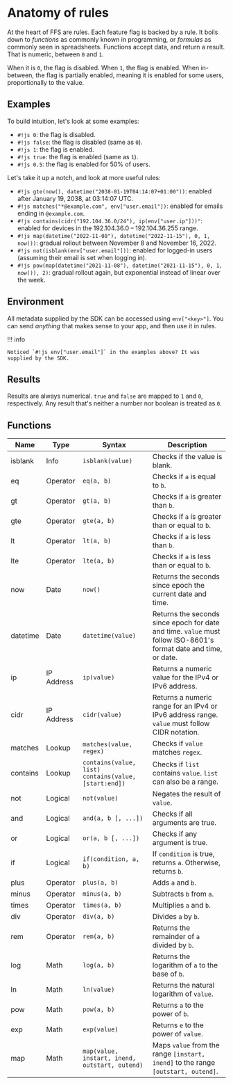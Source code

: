 # Anatomy of rules

At the heart of FFS are rules. Each feature flag is backed by a rule. It boils down to _functions_ as commonly known in programming, or _formulas_ as commonly seen in spreadsheets. Functions accept data, and return a result. That is numeric, between `0` and `1`.

When it is `0`, the flag is disabled. When `1`, the flag is enabled. When in-between, the flag is partially enabled, meaning it is enabled for some users, proportionally to the value.

## Examples

To build intuition, let's look at some examples:

- `#!js 0`: the flag is disabled.
- `#!js false`: the flag is disabled (same as `0`).
- `#!js 1`: the flag is enabled.
- `#!js true`: the flag is enabled (same as `1`).
- `#!js 0.5`: the flag is enabled for 50% of users.

Let's take it up a notch, and look at more useful rules:

- `#!js gte(now(), datetime("2038-01-19T04:14:07+01:00"))`: enabled after January 19, 2038, at 03:14:07 UTC.
- `#!js matches("*@example.com", env["user.email"])`: enabled for emails ending in `@example.com`.
- `#!js contains(cidr("192.104.36.0/24"), ip(env["user.ip"]))"`: enabled for devices in the 192.104.36.0 – 192.104.36.255 range.
- `#!js map(datetime("2022-11-08"), datetime("2022-11-15"), 0, 1, now())`: gradual rollout between November 8 and November 16, 2022.
- `#!js not(isblank(env["user.email"]))`: enabled for logged-in users (assuming their email is set when logging in).
- `#!js pow(map(datetime("2021-11-08"), datetime("2021-11-15"), 0, 1, now()), 2)`: gradual rollout again, but exponential instead of linear over the week.

## Environment

All metadata supplied by the SDK can be accessed using `env["<key>"]`. You can send _anything_ that makes sense to your app, and then use it in rules.

!!! info

    Noticed `#!js env["user.email"]` in the examples above? It was supplied by the SDK.

## Results

Results are always numerical. `true` and `false` are mapped to `1` and `0`, respectively. Any result that's neither a number nor boolean is treated as `0`.

## Functions

| Name     | Type       | Syntax                                                    | Description                                                                                                      |
|----------|------------|-----------------------------------------------------------|------------------------------------------------------------------------------------------------------------------|
| isblank  | Info       | `isblank(value)`                                          | Checks if the value is blank.                                                                                    |
| eq       | Operator   | `eq(a, b)`                                                | Checks if `a` is equal to `b`.                                                                                   |
| gt       | Operator   | `gt(a, b)`                                                | Checks if `a` is greater than `b`.                                                                               |
| gte      | Operator   | `gte(a, b)`                                               | Checks if `a` is greater than or equal to `b`.                                                                   |
| lt       | Operator   | `lt(a, b)`                                                | Checks if `a` is less than `b`.                                                                                  |
| lte      | Operator   | `lte(a, b)`                                               | Checks if `a` is less than or equal to `b`.                                                                      |
| now      | Date       | `now()`                                                   | Returns the seconds since epoch the current date and time.                                                       |
| datetime | Date       | `datetime(value)`                                         | Returns the seconds since epoch for date and time. `value` must follow ISO-8601's format date and time, or date. |
| ip       | IP Address | `ip(value)`                                               | Returns a numeric value for the IPv4 or IPv6 address.                                                            |
| cidr     | IP Address | `cidr(value)`                                             | Returns a numeric range for an IPv4 or IPv6 address range. `value` must follow CIDR notation.                    |
| matches  | Lookup     | `matches(value, regex)`                                   | Checks if `value` matches `regex`.                                                                               |
| contains | Lookup     | `contains(value, list)`<br>`contains(value, [start:end])` | Checks if `list` contains `value`. `list` can also be a range.                                                   |
| not      | Logical    | `not(value)`                                              | Negates the result of `value`.                                                                                   |
| and      | Logical    | `and(a, b [, ...])`                                       | Checks if all arguments are true.                                                                                |
| or       | Logical    | `or(a, b [, ...])`                                        | Checks if any argument is true.                                                                                  |
| if       | Logical    | `if(condition, a, b)`                                     | If `condition` is true, returns `a`. Otherwise, returns `b`.                                                     |
| plus     | Operator   | `plus(a, b)`                                              | Adds `a` and `b`.                                                                                                |
| minus    | Operator   | `minus(a, b)`                                             | Subtracts `b` from `a`.                                                                                          |
| times    | Operator   | `times(a, b)`                                             | Multiplies `a` and `b`.                                                                                          |
| div      | Operator   | `div(a, b)`                                               | Divides `a` by `b`.                                                                                              |
| rem      | Operator   | `rem(a, b)`                                               | Returns the remainder of `a` divided by `b`.                                                                     |
| log      | Math       | `log(a, b)`                                               | Returns the logarithm of `a` to the base of `b`.                                                                 |
| ln       | Math       | `ln(value)`                                               | Returns the natural logarithm of `value`.                                                                        |
| pow      | Math       | `pow(a, b)`                                               | Returns `a` to the power of `b`.                                                                                 |
| exp      | Math       | `exp(value)`                                              | Returns `e` to the power of `value`.                                                                             |
| map      | Math       | `map(value, instart, inend, outstart, outend)`            | Maps `value` from the range `[instart, inend]` to the range `[outstart, outend]`.                                |

